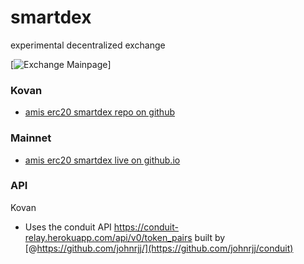 # smartdex

experimental decentralized exchange

[![Exchange Mainpage](smardex/assets/img/exchange.png)]

### Kovan
- [amis erc20 smartdex repo on github](https://github.com/amis-erc20/smartdex/)

### Mainnet
- [amis erc20 smartdex live on github.io](https://amis-erc20.github.io/smartdex/)

### API
Kovan
- Uses the conduit API https://conduit-relay.herokuapp.com/api/v0/token_pairs built by [@https://github.com/johnrjj/](https://github.com/johnrjj/conduit)
